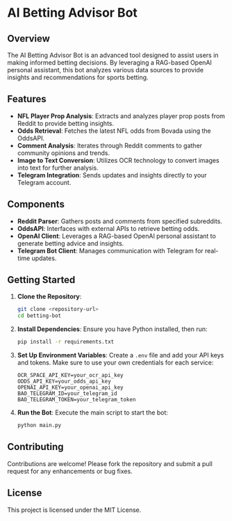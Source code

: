 # AI Betting Advisor Bot

## Overview

The AI Betting Advisor Bot is an advanced tool designed to assist users in making informed betting decisions. By leveraging a RAG-based OpenAI personal assistant, this bot analyzes various data sources to provide insights and recommendations for sports betting.

## Features

- **NFL Player Prop Analysis**: Extracts and analyzes player prop posts from Reddit to provide betting insights.
- **Odds Retrieval**: Fetches the latest NFL odds from Bovada using the OddsAPI.
- **Comment Analysis**: Iterates through Reddit comments to gather community opinions and trends.
- **Image to Text Conversion**: Utilizes OCR technology to convert images into text for further analysis.
- **Telegram Integration**: Sends updates and insights directly to your Telegram account.

## Components

- **Reddit Parser**: Gathers posts and comments from specified subreddits.
- **OddsAPI**: Interfaces with external APIs to retrieve betting odds.
- **OpenAI Client**: Leverages a RAG-based OpenAI personal assistant to generate betting advice and insights.
- **Telegram Bot Client**: Manages communication with Telegram for real-time updates.

## Getting Started

1. **Clone the Repository**:
   ```bash
   git clone <repository-url>
   cd betting-bot
   ```

2. **Install Dependencies**:
   Ensure you have Python installed, then run:
   ```bash
   pip install -r requirements.txt
   ```

3. **Set Up Environment Variables**:
   Create a `.env` file and add your API keys and tokens. Make sure to use your own credentials for each service:
   ```
   OCR_SPACE_API_KEY=your_ocr_api_key
   ODDS_API_KEY=your_odds_api_key
   OPENAI_API_KEY=your_openai_api_key
   BAO_TELEGRAM_ID=your_telegram_id
   BAO_TELEGRAM_TOKEN=your_telegram_token
   ```

4. **Run the Bot**:
   Execute the main script to start the bot:
   ```bash
   python main.py
   ```

## Contributing

Contributions are welcome! Please fork the repository and submit a pull request for any enhancements or bug fixes.

## License

This project is licensed under the MIT License.
